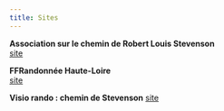 ```yaml
---
title: Sites
---
```

**Association sur le chemin de Robert Louis Stevenson**<br>
[site](https://www.chemin-stevenson.org/)

**FFRandonnée Haute-Loire**<br>
[site](https://www.rando-hauteloire.fr/chemin-stevenson-gr-70/)

**Visio rando : chemin de Stevenson**
[site](https://www.visorando.com/randonnee-chemin-de-stevenson/)